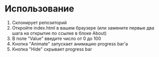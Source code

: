 # Использование
1. Склонирует репозиторий
2. Откройте index.html в вашем браузере (или замените первые два шага на открытие по ссылке в блоке About)
3. В поле "Value" введите число от 0 до 100
4. Кнопка "Animate" запускает анимацию progress bar'a
5. Кнопка "Hide" скрывает progress bar
